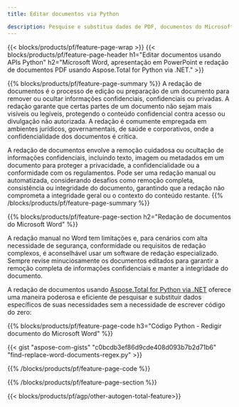 ```yaml
---
title: Editar documentos via Python 

description: Pesquise e substitua dados de PDF, documentos do Microsoft Word e apresentações do PowerPoint por meio de seu aplicativo Python.
---
```


{{< blocks/products/pf/feature-page-wrap >}}
{{< blocks/products/pf/feature-page-header h1="Editar documentos usando APIs Python" h2="Microsoft Word, apresentação em PowerPoint e redação de documentos PDF usando Aspose.Total for Python via .NET." >}}

{{% blocks/products/pf/feature-page-summary %}}
A redação de documentos é o processo de edição ou preparação de um documento para remover ou ocultar informações confidenciais, confidenciais ou privadas. A redação garante que certas partes de um documento não sejam mais visíveis ou legíveis, protegendo o conteúdo confidencial contra acesso ou divulgação não autorizada. A redação é comumente empregada em ambientes jurídicos, governamentais, de saúde e corporativos, onde a confidencialidade dos documentos é crítica.<br />

A redação de documentos envolve a remoção cuidadosa ou ocultação de informações confidenciais, incluindo texto, imagem ou metadados em um documento para proteger a privacidade, a confidencialidade ou a conformidade com os regulamentos. Pode ser uma redação manual ou automatizada, considerando desafios como remoção completa, consistência ou integridade do documento, garantindo que a redação não comprometa a integridade geral ou o contexto do conteúdo restante.
{{% /blocks/products/pf/feature-page-summary  %}}

{{% blocks/products/pf/feature-page-section  h2="Redação de documentos do Microsoft Word" %}}

A redação manual no Word tem limitações e, para cenários com alta necessidade de segurança, conformidade ou requisitos de redação complexos, é aconselhável usar um software de redação especializado. Sempre revise minuciosamente os documentos editados para garantir a remoção completa de informações confidenciais e manter a integridade do documento. <br />

A redação de documentos usando [Aspose.Total for Python via .NET](https://products.aspose.com/total/python-net/) oferece uma maneira poderosa e eficiente de pesquisar e substituir dados específicos de suas necessidades sem a necessidade de escrever código do zero:

{{% blocks/products/pf/feature-page-code h3="Código Python - Redigir documento do Microsoft Word" %}}

{{< gist "aspose-com-gists" "c0bcdb3ef86d9cde408d093b7b2d71b6" "find-replace-word-documents-regex.py" >}}

{{% /blocks/products/pf/feature-page-code  %}}

{{% /blocks/products/pf/feature-page-section %}}

{{< blocks/products/pf/agp/other-autogen-total-feature>}}
